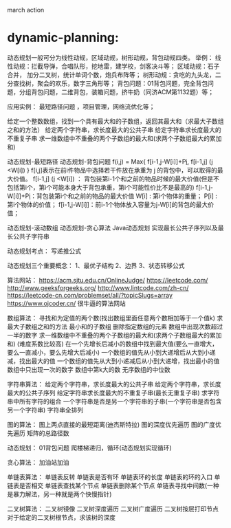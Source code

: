 march action

# dynamic-planning:

动态规划一般可分为线性动规，区域动规，树形动规，背包动规四类。
举例：
线性动规：拦截导弹，合唱队形，挖地雷，建学校，剑客决斗等；
区域动规：石子合并， 加分二叉树，统计单词个数，炮兵布阵等；
树形动规：贪吃的九头龙，二分查找树，聚会的欢乐，数字三角形等；
背包问题：01背包问题，完全背包问题，分组背包问题，二维背包，装箱问题，挤牛奶（同济ACM第1132题）等；

应用实例：
最短路径问题 ，项目管理，网络流优化等；


给定一个整数数组，找到一个具有最大和的子数组，返回其最大和（求最大子数组之和的方法）
给定两个字符串，求长度最大的公共子串
给定字符串求长度最大的不重复子串
求一维数组中不重叠的两个子数组的最大和(求两个子数组最大的累加和)


动态规划-最短路径
动态规划-背包问题
f(i,j) = Max{ f[i-1,j-W[i]]+P[i](j>=W[i]), f[i-1,j] (j <W[i]) }
f[i,j]表示在前i件物品中选择若干件放在承重为 j 的背包中，可以取得的最大价值。
 f[i-1,j] (j <W[i]) ： 背包装第i-1个和之前的物品时候的最大价值(但是不包括第i个，第i个可能本身大于背包承重，第i个可能性价比不是最高的)
 f[i-1,j-W[i]]+P[i](j>=W[i])：背包装第i个和之前的物品的最大价值
W[i] :  第i个物体的重量；
P[i] : 第i个物体的价值；
 f[i-1,j-W[i]]：前i-1个物体放入容量为j-W[i]的背包的最大价值；


动态规划-滚动数组
动态规划-贪心算法
Java动态规划 实现最长公共子序列以及最长公共子字符串

动态规划考点： 写递推公式

动态规划三个重要概念：
1、最优子结构
2、边界
3、状态转移公式


算法网站：
https://acm.sjtu.edu.cn/OnlineJudge/
https://leetcode.com/
http://www.geeksforgeeks.org/
http://www.lintcode.com/zh-cn/
https://leetcode-cn.com/problemset/all/?topicSlugs=array
https://www.ojcoder.cn/   很牛逼的算法网站




数组算法：
寻找和为定值的两个数(找出数组里面任意两个数相加等于一个值k)
求最大子数组之和的方法
最小和的子数组
删除指定数组的元素
数组中出现次数超过一半的数字
求一维数组中不重叠的两个子数组的最大和(求两个子数组最大的累加和) (难度系数比较高)
在一个先增长后减小的数组中找到最大值(要么一直增大，要么一直减小，要么先增大后减小)
一个数组的值先从小到大递增后从大到小递减，找出最大的值
一个数组的值先从大到小递减后从小到大递增，找出最小的值
数组中只出现一次的数字
数组中第k大的数
无序数组的中位数

字符串算法：
给定两个字符串，求长度最大的公共子串
给定两个字符串，求长度最大的公共子序列
给定字符串求长度最大的不重复子串(最长无重复子串)
求字符串中所有字符的组合
一个字符串是否是另一个字符串的子串(一个字符串是否包含另一个字符串)
字符串全排列

图的算法：
图上两点直接的最短距离(迪杰斯特拉)
图的深度优先遍历
图的广度优先遍历
矩阵的总路径数


动态规划：
01背包问题
爬楼梯递归，循环(动态规划实现循环)


贪心算法：
加油站加油

单链表算法：
单链表反转
单链表是否有环
单链表环的长度
单链表的环的入口
单链表是否相交
单链表查找某个节点
单链表删除某个节点
单链表寻找中间数(一种是暴力解法，另一种就是两个快慢指针)

二叉树算法：
二叉树镜像
二叉树深度遍历
二叉树广度遍历
二叉树按层打印节点
对于给定的二叉树根节点，求该树的深度











